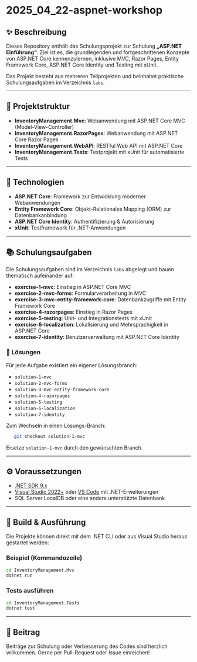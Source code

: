 # 2025_04_22-aspnet-workshop

## ✨ Beschreibung

Dieses Repository enthält das Schulungsprojekt zur Schulung **„ASP.NET Einführung“**. Ziel ist es, die grundlegenden und fortgeschrittenen Konzepte von ASP.NET Core kennenzulernen, inklusive MVC, Razor Pages, Entity Framework Core, ASP.NET Core Identity und Testing mit xUnit.

Das Projekt besteht aus mehreren Teilprojekten und beinhaltet praktische Schulungsaufgaben im Verzeichnis `labs`.

---

## 🧱 Projektstruktur

- **InventoryManagement.Mvc**: Webanwendung mit ASP.NET Core MVC (Model-View-Controller)
- **InventoryManagement.RazorPages**: Webanwendung mit ASP.NET Core Razor Pages
- **InventoryManagement.WebAPI**: RESTful Web API mit ASP.NET Core
- **InventoryManagement.Tests**: Testprojekt mit xUnit für automatisierte Tests

---

## 🚀 Technologien

- **ASP.NET Core**: Framework zur Entwicklung moderner Webanwendungen
- **Entity Framework Core**: Objekt-Relationales Mapping (ORM) zur Datenbankanbindung
- **ASP.NET Core Identity**: Authentifizierung & Autorisierung
- **xUnit**: Testframework für .NET-Anwendungen

---

## 📚 Schulungsaufgaben

Die Schulungsaufgaben sind im Verzeichnis `labs` abgelegt und bauen thematisch aufeinander auf:

- **exercise-1-mvc**: Einstieg in ASP.NET Core MVC
- **exercise-2-mvc-forms**: Formularverarbeitung in MVC
- **exercise-3-mvc-entity-framework-core**: Datenbankzugriffe mit Entity Framework Core
- **exercise-4-razorpages**: Einstieg in Razor Pages
- **exercise-5-testing**: Unit- und Integrationstests mit xUnit
- **exercise-6-localization**: Lokalisierung und Mehrsprachigkeit in ASP.NET Core
- **exercise-7-identity**: Benutzerverwaltung mit ASP.NET Core Identity

### 🔁 Lösungen

Für jede Aufgabe existiert ein eigener Lösungsbranch:

- `solution-1-mvc`
- `solution-2-mvc-forms`
- `solution-3-mvc-entity-framework-core`
- `solution-4-razorpages`
- `solution-5-testing`
- `solution-6-localization`
- `solution-7-identity`

Zum Wechseln in einen Lösungs-Branch:

```bash
   git checkout solution-1-mvc
```

Ersetze `solution-1-mvc` durch den gewünschten Branch.

---

## ⚙️ Voraussetzungen

- [.NET SDK 9.x](https://dotnet.microsoft.com/download)
- [Visual Studio 2022+](https://visualstudio.microsoft.com/) oder [VS Code](https://code.visualstudio.com/) mit .NET-Erweiterungen
- SQL Server LocalDB oder eine andere unterstützte Datenbank

---

## 🚦 Build & Ausführung

Die Projekte können direkt mit dem .NET CLI oder aus Visual Studio heraus gestartet werden:

### Beispiel (Kommandozeile)

```bash
cd InventoryManagement.Mvc
dotnet run
```

### Tests ausführen

```bash
cd InventoryManagement.Tests
dotnet test
```

---

## 🙏 Beitrag

Beiträge zur Schulung oder Verbesserung des Codes sind herzlich willkommen. Gerne per Pull-Request oder Issue einreichen!
